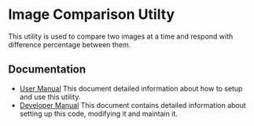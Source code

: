 # Image Comparison Utilty
This utility is used to compare two images at a time and respond with difference percentage between them.

## Documentation

* [User Manual](https://github.com/mkthakral/ImageComparisionTool/blob/master/ImageComparision/resources/document/User_Manual.pdf) This document detailed information about how to setup and use this utility.
* [Developer Manual](https://github.com/mkthakral/ImageComparisionTool/blob/master/ImageComparision/resources/document/Developer_Manual.pdf) This document contains detailed information about setting up this code, modifying it and maintain it.

